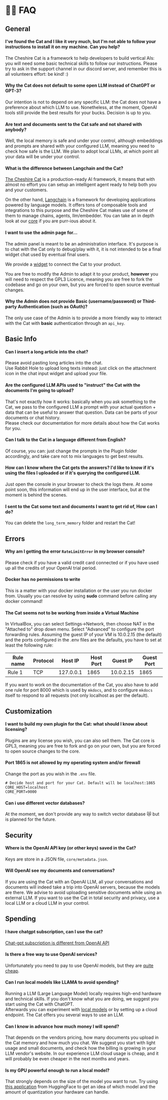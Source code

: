 # &#128587;&#8205;&#9794;&#65039; FAQ

## General

#### I've found the Cat and I like it very much, but I'm not able to follow your instructions to install it on my machine. Can you help?

The Cheshire Cat is a framework to help developers to build vertical AIs: you will need some basic technical skills to follow our instructions.
Please try to ask in the support channel in our discord server, and remember this is all volunteers effort: be kind! :)

#### Why the Cat does not default to some open LLM instead of ChatGPT or GPT-3?

Our intention is not to depend on any specific LLM: the Cat does not have a preference about which LLM to use. Nonetheless, at the moment, OpenAI tools still provide the best results for your bucks.
Decision is up to you.

#### Are text and documents sent to the Cat safe and not shared with anybody?

Well, the local memory is safe and under your control, although embeddings and prompts are shared with your configured LLM, meaning you need to check how safe is the LLM.
We plan to adopt local LLMs, at which point all your data will be under your control.

#### What is the difference between Langchain and the Cat?

[The Cheshire Cat](https://cheshirecat.ai/) is a production-ready AI framework, it means that with almost no effort you can setup an intelligent agent ready to help both you and your customers.

On the other hand, [Langchain](https://github.com/langchain-ai/langchain) is a framework for developing applications powered by language models. It offers tons of composable tools and integrations to this purpose and the Cheshire Cat makes use of some of them to manage chains, agents, llm/embedder. You can take an in depth look at our [core](https://github.com/cheshire-cat-ai/core) if you are purr-ious about it.

#### I want to use the admin page for...

The admin panel is meant to be an administration interface. It's purpose is to chat with the Cat only to debug/play with it, it is not intended to be a final widget chat used by eventual final users.

We provide a [widget](https://github.com/cheshire-cat-ai/widget-vue) to connect the Cat to your product.

You are free to modify the Admin to adapt it to your product, **however** you will need to respect the GPL3 Licence, meaning you are free to fork the codebase and go on your own, but you are forced to open source eventual changes.

#### Why the Admin does not provide Basic (username/password) or Third-party Authentication (such as OAuth)?

The only use case of the Admin is to provide a more friendly way to interact with the Cat with **basic** authentication through an  `api_key`.


## Basic Info

#### Can I insert a long article into the chat?

Please avoid pasting long articles into the chat.  
Use Rabbit Hole to upload long texts instead: just click on the attachment icon in the chat input widget and upload your file.

#### Are the configured LLM APIs used to "instruct" the Cat with the documents I'm going to upload?

That's not exactly how it works: basically when you ask something to the Cat, we pass to the configured LLM a prompt with your actual question + data that can be useful to answer that question. Data can be parts of your documents or chat history.  
Please check our documentation for more details about how the Cat works for you.

#### Can I talk to the Cat in a language different from English?

Of course, you can: just change the prompts in the Plugin folder accordingly, and take care not to mix languages to get best results.

#### How can I know where the Cat gets the answers? I'd like to know if it's using the files I uploaded or if it's querying the configured LLM.

Just open the console in your browser to check the logs there. At some point soon, this information will end up in the user interface, but at the moment is behind the scenes.

#### I sent to the Cat some text and documents I want to get rid of, How can I do?

You can delete the `long_term_memory` folder and restart the Cat!

## Errors

#### Why am I getting the error `RateLimitError` in my browser console?

Please check if you have a valid credit card connected or if you have used up all the credits of your OpenAI trial period.

#### Docker has no permissions to write

This is a matter with your docker installation or the user you run docker from. Usually you can resolve by using **sudo** command before calling any docker command!

#### The Cat seems not to be working from inside a Virtual Machine

In VirtualBox, you can select Settings->Network, then choose NAT in the "Attached to" drop down menu. Select "Advanced" to configure the port forwarding rules. Assuming the guest IP of your VM is 10.0.2.15 (the default) and the ports configured in the .env files are the defaults, you have to set at least the following rule:

| Rule name | Protocol | Host IP     | Host Port | Guest IP   | Guest Port |
|-----------|----------|-------------|-----------|------------|------------|
| Rule 1    | TCP      | 127.0.0.1   | 1865      | 10.0.2.15  | 1865       |

If you want to work on the documentation of the Cat, you also have to add one rule for port 8000 which is used by `mkdocs`, and to configure `mkdocs` itself to respond to all requests (not only localhost as per the default).

## Customization

#### I want to build my own plugin for the Cat: what should I know about licensing?

Plugins are any license you wish, you can also sell them.
The Cat core is GPL3, meaning you are free to fork and go on your own, but you are forced to open source changes to the core.

#### Port 1865 is not allowed by my operating system and/or firewall

Change the port as you wish in the `.env` file.

```text
# Decide host and port for your Cat. Default will be localhost:1865
CORE_HOST=localhost
CORE_PORT=9000
```

#### Can i use different vector databases?
At the moment, we don't provide any way to switch vector database 😿 but is planned for the future.

## Security

#### Where is the OpenAI API key (or other keys) saved in the Cat?

Keys are store in a JSON file, `core/metadata.json`.

#### Will OpenAI see my documents and conversations?

If you are using the Cat with an OpenAI LLM, all your conversations and documents will indeed take a trip into OpenAI servers, because the models are there.
We advise to avoid uploading sensitive documents while using an external LLM.
If you want to use the Cat in total security and privacy, use a local LLM or a cloud LLM in your control.

## Spending

#### I have chatgpt subscription, can I use the cat?
[Chat-gpt subscription is different from OpenAI API](https://community.openai.com/t/difference-between-monthly-plan-and-tokens/415257)

#### Is there a free way to use OpenAI services?

Unfortunately you need to pay to use OpenAI models, but they are [quite cheap](https://openai.com/pricing).

#### Can I run local models like LLAMA to avoid spending?

Running a LLM (Large Language Model) locally requires high-end hardware and technical skills.
If you don't know what you are doing, we suggest you start using the Cat with ChatGPT.  
Afterwards you can experiment with [local models](https://github.com/cheshire-cat-ai/local-cat) or by setting up a cloud endpoint. The Cat offers you several ways to use an LLM.

#### Can I know in advance how much money I will spend?

That depends on the vendors pricing, how many documents you upload in the Cat memory and how much you chat.
We suggest you start with light usage and small documents, and check how the billing is growing in your LLM vendor's website.
In our experience LLM cloud usage is cheap, and it will probably be even cheaper in the next months and years.

#### Is my GPU powerful enough to run a local model?

That strongly depends on the size of the model you want to run. Try using [this application](https://huggingface.co/spaces/Vokturz/can-it-run-llm) from HuggingFace to get an idea of which model and the amount of quantization your hardware can handle. 
